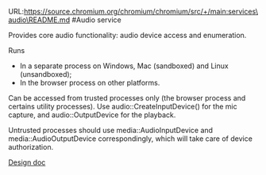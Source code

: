 URL:https://source.chromium.org/chromium/chromium/src/+/main:services\audio\README.md
#Audio service

Provides core audio functionality: audio device access and enumeration.

Runs
* In a separate process on Windows, Mac (sandboxed) and Linux (unsandboxed);
* In the browser process on other platforms.

Can be accessed from trusted processes only (the browser process and certains utility processes).
Use audio::CreateInputDevice() for the mic capture, and audio::OutputDevice for the playback.

Untrusted processes should use media::AudioInputDevice and media::AudioOutputDevice correspondingly, 
which will take care of device authorization.

[Design doc](https://docs.google.com/document/d/1s_Fd1WRDdpb5n6C2MSJjeC3fis6hULZwfKMeDd4K5tI/edit?usp=sharing)